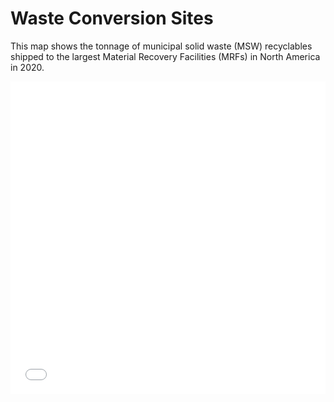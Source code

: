 # Waste Conversion Sites

This map shows the tonnage of municipal solid waste (MSW) recyclables shipped to the largest Material Recovery Facilities (MRFs) in North America in 2020.

<iframe frameborder="0" style="width:100%; height:500px;" src="//www.zeemaps.com/pub?group=4240042"></iframe>
